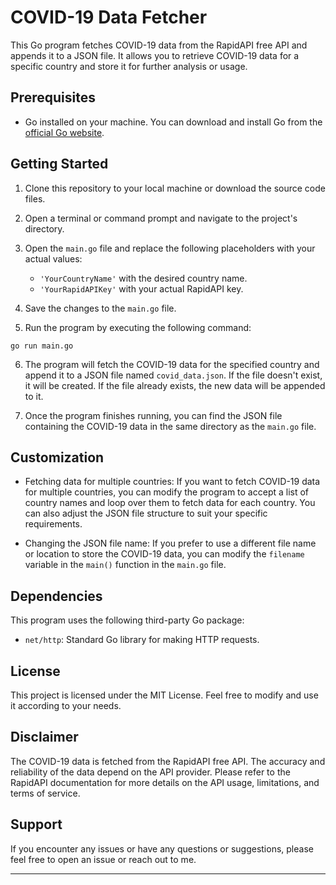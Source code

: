 # COVID-19 Data Fetcher

This Go program fetches COVID-19 data from the RapidAPI free API and appends it to a JSON file. It allows you to retrieve COVID-19 data for a specific country and store it for further analysis or usage.

## Prerequisites

- Go installed on your machine. You can download and install Go from the [official Go website](https://golang.org/dl/).

## Getting Started

1. Clone this repository to your local machine or download the source code files.

2. Open a terminal or command prompt and navigate to the project's directory.

3. Open the `main.go` file and replace the following placeholders with your actual values:
   - `'YourCountryName'` with the desired country name.
   - `'YourRapidAPIKey'` with your actual RapidAPI key.

4. Save the changes to the `main.go` file.

5. Run the program by executing the following command:

```
go run main.go
```


6. The program will fetch the COVID-19 data for the specified country and append it to a JSON file named `covid_data.json`. If the file doesn't exist, it will be created. If the file already exists, the new data will be appended to it.

7. Once the program finishes running, you can find the JSON file containing the COVID-19 data in the same directory as the `main.go` file.

## Customization

- Fetching data for multiple countries: If you want to fetch COVID-19 data for multiple countries, you can modify the program to accept a list of country names and loop over them to fetch data for each country. You can also adjust the JSON file structure to suit your specific requirements.

- Changing the JSON file name: If you prefer to use a different file name or location to store the COVID-19 data, you can modify the `filename` variable in the `main()` function in the `main.go` file.

## Dependencies

This program uses the following third-party Go package:

- `net/http`: Standard Go library for making HTTP requests.

## License

This project is licensed under the MIT License. Feel free to modify and use it according to your needs.

## Disclaimer

The COVID-19 data is fetched from the RapidAPI free API. The accuracy and reliability of the data depend on the API provider. Please refer to the RapidAPI documentation for more details on the API usage, limitations, and terms of service.

## Support

If you encounter any issues or have any questions or suggestions, please feel free to open an issue or reach out to me.

---

